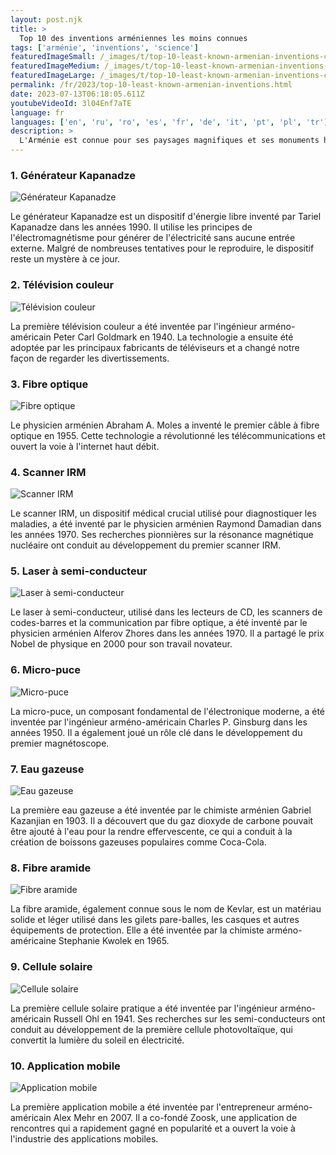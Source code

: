 ```yaml
---
layout: post.njk
title: >
  Top 10 des inventions arméniennes les moins connues
tags: ['arménie', 'inventions', 'science']
featuredImageSmall: /_images/t/top-10-least-known-armenian-inventions-cover-fr-small.webp
featuredImageMedium: /_images/t/top-10-least-known-armenian-inventions-cover-fr-medium.webp
featuredImageLarge: /_images/t/top-10-least-known-armenian-inventions-cover-fr-large.webp
permalink: /fr/2023/top-10-least-known-armenian-inventions.html
date: 2023-07-13T06:18:05.611Z
youtubeVideoId: 3l04Enf7aTE
language: fr
languages: ['en', 'ru', 'ro', 'es', 'fr', 'de', 'it', 'pt', 'pl', 'tr']
description: >
  L'Arménie est connue pour ses paysages magnifiques et ses monuments historiques, mais peu de gens connaissent les inventions ingénieuses qui ont été créées dans ce petit pays. Voici une liste des 10 inventions arméniennes les moins connues qui ont contribué au progrès scientifique mondial.
---
```


### 1. Générateur Kapanadze

![Générateur Kapanadze](/_images/f/ff18e4e76e96d61dbd78528258cedf6c-medium.webp)

Le générateur Kapanadze est un dispositif d'énergie libre inventé par Tariel Kapanadze dans les années 1990. Il utilise les principes de l'électromagnétisme pour générer de l'électricité sans aucune entrée externe. Malgré de nombreuses tentatives pour le reproduire, le dispositif reste un mystère à ce jour.

### 2. Télévision couleur

![Télévision couleur](/_images/1/1a74d391bd3d00ad4ae9e56bd3a3ea20-medium.webp)

La première télévision couleur a été inventée par l'ingénieur arméno-américain Peter Carl Goldmark en 1940. La technologie a ensuite été adoptée par les principaux fabricants de téléviseurs et a changé notre façon de regarder les divertissements.

### 3. Fibre optique

![Fibre optique](/_images/7/77d8d5c6fbed740aa7321ea6a5ff4771-medium.webp)

Le physicien arménien Abraham A. Moles a inventé le premier câble à fibre optique en 1955. Cette technologie a révolutionné les télécommunications et ouvert la voie à l'internet haut débit.

### 4. Scanner IRM

![Scanner IRM](/_images/4/43d83730a401047fba4fcbff0d832f6f-medium.webp)

Le scanner IRM, un dispositif médical crucial utilisé pour diagnostiquer les maladies, a été inventé par le physicien arménien Raymond Damadian dans les années 1970. Ses recherches pionnières sur la résonance magnétique nucléaire ont conduit au développement du premier scanner IRM.

### 5. Laser à semi-conducteur

![Laser à semi-conducteur](/_images/0/06cd389511aa0724f2972273a3ab685a-medium.webp)

Le laser à semi-conducteur, utilisé dans les lecteurs de CD, les scanners de codes-barres et la communication par fibre optique, a été inventé par le physicien arménien Alferov Zhores dans les années 1970. Il a partagé le prix Nobel de physique en 2000 pour son travail novateur.

### 6. Micro-puce

![Micro-puce](/_images/5/5345cad6ae0776da4dbb1546dab86d62-medium.webp)

La micro-puce, un composant fondamental de l'électronique moderne, a été inventée par l'ingénieur arméno-américain Charles P. Ginsburg dans les années 1950. Il a également joué un rôle clé dans le développement du premier magnétoscope.

### 7. Eau gazeuse

![Eau gazeuse](/_images/f/f561efc5850f70a1b37b70c0e6772dc8-medium.webp)

La première eau gazeuse a été inventée par le chimiste arménien Gabriel Kazanjian en 1903. Il a découvert que du gaz dioxyde de carbone pouvait être ajouté à l'eau pour la rendre effervescente, ce qui a conduit à la création de boissons gazeuses populaires comme Coca-Cola.

### 8. Fibre aramide

![Fibre aramide](/_images/b/b25cdace88e3cac8961c9cd0fe3d2354-medium.webp)

La fibre aramide, également connue sous le nom de Kevlar, est un matériau solide et léger utilisé dans les gilets pare-balles, les casques et autres équipements de protection. Elle a été inventée par la chimiste arméno-américaine Stephanie Kwolek en 1965.

### 9. Cellule solaire

![Cellule solaire](/_images/c/c86cce60740f9e16edb0716cbdc7997a-medium.webp)

La première cellule solaire pratique a été inventée par l'ingénieur arméno-américain Russell Ohl en 1941. Ses recherches sur les semi-conducteurs ont conduit au développement de la première cellule photovoltaïque, qui convertit la lumière du soleil en électricité.

### 10. Application mobile

![Application mobile](/_images/d/d76d832d64ad71b963d9fe26c59ce626-medium.webp)

La première application mobile a été inventée par l'entrepreneur arméno-américain Alex Mehr en 2007. Il a co-fondé Zoosk, une application de rencontres qui a rapidement gagné en popularité et a ouvert la voie à l'industrie des applications mobiles.

